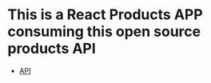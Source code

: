 # This is a React Products APP consuming this open source products API
- [API](https://dummyjson.com/docs/products)
